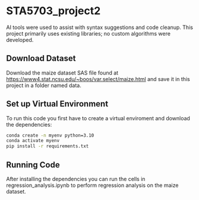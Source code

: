 # STA5703_project2

AI tools were used to assist with syntax suggestions and code cleanup.
This project primarily uses existing libraries; no custom algorithms were developed.

## Download Dataset
Download the maize dataset SAS file found at https://www4.stat.ncsu.edu/~boos/var.select/maize.html and save it in this project in a folder named data.

## Set up Virtual Environment
To run this code you first have to create a virtual enviroment and download the dependencies:
```bash
conda create -n myenv python=3.10
conda activate myenv
pip install -r requirements.txt
```

## Running Code
After installing the dependencies you can run the cells in regression_analysis.ipynb to perform regression analysis on the maize dataset.